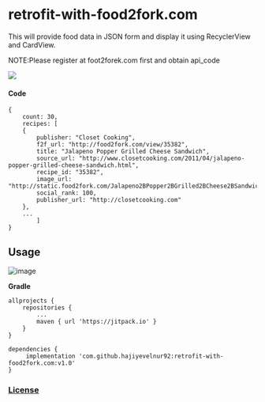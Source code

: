 # retrofit-with-food2fork.com
This will provide food data in JSON form and display it using RecyclerView and CardView.

NOTE:Please register at foot2forek.com first and obtain api_code

[<img src="https://image.ibb.co/n2N9C8/en_badge_web_generic.png">](https://play.google.com/store/apps/details?id=codehive.foodrecept)

#### **Code**

```
{
	count: 30,
	recipes: [
	{
		publisher: "Closet Cooking",
		f2f_url: "http://food2fork.com/view/35382",
		title: "Jalapeno Popper Grilled Cheese Sandwich",
		source_url: "http://www.closetcooking.com/2011/04/jalapeno-popper-grilled-cheese-sandwich.html",
		recipe_id: "35382",
		image_url: "http://static.food2fork.com/Jalapeno2BPopper2BGrilled2BCheese2BSandwich2B12B500fd186186.jpg",
		social_rank: 100,
		publisher_url: "http://closetcooking.com"
	},
	...
		]
}
```


## **Usage** ##
![image](https://image.ibb.co/gnqRQT/ezgif_com_video_to_gif_2.gif)

**Gradle**

    allprojects {
		repositories {
			...
			maven { url 'https://jitpack.io' }
		}
	}

    dependencies {
         implementation 'com.github.hajiyevelnur92:retrofit-with-food2fork.com:v1.0'
    }


### [License](./LICENSE)

